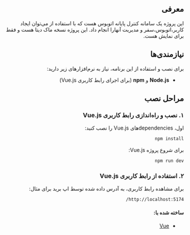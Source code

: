 <div dir="rtl">

## معرفی
این پروژه یک سامانه کنترل پایانه اتوبوس هست که با استفاده از می‌توان ایجاد کاربر،اتوبوس،سفر و مدیریت آنهارا انجام داد. این پروژه نسخه ماک دیتا هست و فقط برای نمایش هست.

## نیازمندی‌ها
برای نصب و استفاده از این برنامه، نیاز به نرم‌افزارهای زیر دارید:
- **Node.js** و **npm** (برای اجرای رابط کاربری Vue.js)

## مراحل نصب

### ۱. نصب و راه‌اندازی رابط کاربری Vue.js
اول، dependenciesهای Vue.js را نصب کنید:

```bash
npm install
```
برای شروع پروژه Vue.js:

```bash
npm run dev
```
### ۲. استفاده از رابط کاربری Vue.js

برای مشاهده رابط کاربری، به آدرس داده شده توسط اپ برید برای مثال:

```
http://localhost:5174/
```
#### ساخته شده با:

- [Vue](https://vuejs.org)
</div>
